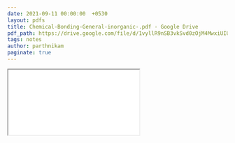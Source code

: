 ```yaml
---
date: 2021-09-11 00:00:00  +0530
layout: pdfs
title: Chemical-Bonding-General-inorganic-.pdf - Google Drive
pdf_path: https://drive.google.com/file/d/1vyllR9nSB3vkSvd0zOjM4MwxiUIUt4ry/preview?usp=sharing
tags: notes
author: parthnikam
paginate: true
---
```


<iframe class="embed-pdf" src="{{ page.pdf_path }}#toolbar=0" seamless="seamless" scrolling="no" style="overflow:hidden"></iframe>
